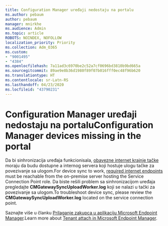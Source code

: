 ```yaml
---
title: Configuration Manager uređaji nedostaju na portalu
ms.author: pebaum
author: pebaum
manager: mnirkhe
ms.audience: Admin
ms.topic: article
ROBOTS: NOINDEX, NOFOLLOW
localization_priority: Priority
ms.collection: Adm_O365
ms.custom:
- "9001495"
- "4384"
ms.openlocfilehash: 7a11ad3c6970be2c52a7cf0696bd3810b9bd665a
ms.sourcegitcommit: 89ae9e8b36d1980f89f07b016fff0ec48f96b620
ms.translationtype: HT
ms.contentlocale: sr-Latn-RS
ms.lasthandoff: 04/23/2020
ms.locfileid: "43790231"
---
```

# <a name="configuration-manager-devices-missing-in-the-portal"></a><span data-ttu-id="25850-102">Configuration Manager uređaji nedostaju na portalu</span><span class="sxs-lookup"><span data-stu-id="25850-102">Configuration Manager devices missing in the portal</span></span>

<span data-ttu-id="25850-103">Da bi sinhronizacija uređaja funkcionisala, [obavezne internet krajnje tačke](https://docs.microsoft.com/configmgr/tenant-attach/device-sync-actions#internet-endpoints) moraju da budu dostupne a internog servera koji hostuje ulogu tačke za povezivanje sa ulogom.</span><span class="sxs-lookup"><span data-stu-id="25850-103">For device sync to work, [required internet endpoints](https://docs.microsoft.com/configmgr/tenant-attach/device-sync-actions#internet-endpoints) must be reachable from the on-premise server hosting the Service Connection Point role.</span></span> <span data-ttu-id="25850-104">Da biste rešili problem sa sinhronizacijom uređaja pregledajte **CMGatewaySyncUploadWorker.log** koji se nalazi u tački za povezivanje sa ulogom.</span><span class="sxs-lookup"><span data-stu-id="25850-104">To troubleshoot device sync, please review the **CMGatewaySyncUploadWorker.log** located on the service connection point.</span></span>

<span data-ttu-id="25850-105">Saznajte više u članku [Prilaganje zakupca u aplikaciju Microsoft Endpoint Manager](https://docs.microsoft.com/configmgr/tenant-attach/).</span><span class="sxs-lookup"><span data-stu-id="25850-105">Learn more about [Tenant attach in Microsoft Endpoint Manager](https://docs.microsoft.com/configmgr/tenant-attach/).</span></span>
